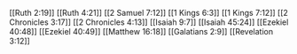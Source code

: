[[Ruth 2:19]]
[[Ruth 4:21]]
[[2 Samuel 7:12]]
[[1 Kings 6:3]]
[[1 Kings 7:12]]
[[2 Chronicles 3:17]]
[[2 Chronicles 4:13]]
[[Isaiah 9:7]]
[[Isaiah 45:24]]
[[Ezekiel 40:48]]
[[Ezekiel 40:49]]
[[Matthew 16:18]]
[[Galatians 2:9]]
[[Revelation 3:12]]
